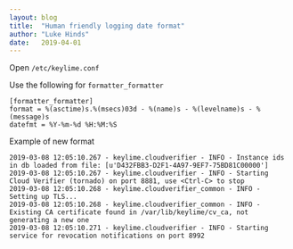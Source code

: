 ```yaml
---
layout: blog
title:  "Human friendly logging date format"
author: "Luke Hinds"
date:   2019-04-01
---
```

Open `/etc/keylime.conf`

Use the following for `formatter_formatter`

    [formatter_formatter]
    format = %(asctime)s.%(msecs)03d - %(name)s - %(levelname)s - %(message)s
    datefmt = %Y-%m-%d %H:%M:%S

Example of new format

```
2019-03-08 12:05:10.267 - keylime.cloudverifier - INFO - Instance ids in db loaded from file: [u'D432FBB3-D2F1-4A97-9EF7-75BD81C00000']
2019-03-08 12:05:10.267 - keylime.cloudverifier - INFO - Starting Cloud Verifier (tornado) on port 8881, use <Ctrl-C> to stop
2019-03-08 12:05:10.268 - keylime.cloudverifier_common - INFO - Setting up TLS...
2019-03-08 12:05:10.268 - keylime.cloudverifier_common - INFO - Existing CA certificate found in /var/lib/keylime/cv_ca, not generating a new one
2019-03-08 12:05:10.271 - keylime.cloudverifier - INFO - Starting service for revocation notifications on port 8992
```
